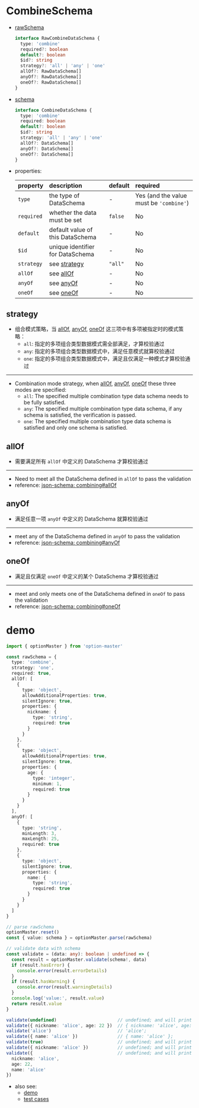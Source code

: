 # CombineSchema
  * [rawSchema][]
    ```typescript
    interface RawCombineDataSchema {
      type: 'combine'
      required?: boolean
      default?: boolean
      $id?: string
      strategy?: 'all' | 'any' | 'one'
      allOf?: RawDataSchema[]
      anyOf?: RawDataSchema[]
      oneOf?: RawDataSchema[]
    }
    ```

  * [schema][]
    ```typescript
    interface CombineDataSchema {
      type: 'combine'
      required: boolean
      default?: boolean
      $id?: string
      strategy: 'all' | 'any' | 'one'
      allOf?: DataSchema[]
      anyOf?: DataSchema[]
      oneOf?: DataSchema[]
    }
    ```

  * properties:

     property   | description                       | default | required
    :-----------|:----------------------------------|:--------|:---------------------------------------
     `type`     | the type of DataSchema            | -       | Yes (and the value must be `'combine'`)
     `required` | whether the data must be set      | `false` | No
     `default`  | default value of this DataSchema  | -       | No
     `$id`      | unique identifier for DataSchema  | -       | No
     `strategy` | see [strategy][]                  | `"all"` | No
     `allOf`    | see [allOf][]                     | -       | No
     `anyOf`    | see [anyOf][]                     | -       | No
     `oneOf`    | see [oneOf][]                     | -       | No


  ## strategy
  * 组合模式策略，当 [allOf][], [anyOf][], [oneOf][] 这三项中有多项被指定时的模式策略：
    - `all`: 指定的多项组合类型数据模式需全部满足，才算校验通过
    - `any`: 指定的多项组合类型数据模式中，满足任意模式就算校验通过
    - `one`: 指定的多项组合类型数据模式中，满足且仅满足一种模式才算校验通过

  ---

  * Combination mode strategy, when [allOf][], [anyOf][], [oneOf][] these three modes are specified:
    - `all`: The specified multiple combination type data schema needs to be fully satisfied.
    - `any`: The specified multiple combination type data schema, if any schema is satisfied, the verification is passed.
    - `one`: The specified multiple combination type data schema is satisfied and only one schema is satisfied.

  ## allOf
  * 需要满足所有 `allOf` 中定义的 DataSchema 才算校验通过

  ---

  * Need to meet all the DataSchema defined in `allOf` to pass the validation
  * reference: [json-schema: combining#allOf](https://json-schema.org/understanding-json-schema/reference/combining.html#allof)

  ## anyOf
  * 满足任意一项 `anyOf` 中定义的 DataSchema 就算校验通过

  ---

  * meet any of the DataSchema defined in `anyOf` to pass the validation
  * reference: [json-schema: combining#anyOf](https://json-schema.org/understanding-json-schema/reference/combining.html#anyof)


  ## oneOf
  * 满足且仅满足 `oneOf` 中定义的某个 DataSchema 才算校验通过

  ---
  * meet and only meets one of the DataSchema defined in `oneOf` to pass the validation
  * reference: [json-schema: combining#oneOf](https://json-schema.org/understanding-json-schema/reference/combining.html#oneof)


# demo

  ```typescript
  import { optionMaster } from 'option-master'

  const rawSchema = {
    type: 'combine',
    strategy: 'one',
    required: true,
    allOf: [
      {
        type: 'object',
        allowAdditionalProperties: true,
        silentIgnore: true,
        properties: {
          nickname: {
            type: 'string',
            required: true
          }
        }
      },
      {
        type: 'object',
        allowAdditionalProperties: true,
        silentIgnore: true,
        properties: {
          age: {
            type: 'integer',
            minimum: 1,
            required: true
          }
        }
      }
    ],
    anyOf: [
      {
        type: 'string',
        minLength: 3,
        maxLength: 25,
        required: true
      },
      {
        type: 'object',
        silentIgnore: true,
        properties: {
          name: {
            type: 'string',
            required: true
          }
        }
      }
    ]
  }

  // parse rawSchema
  optionMaster.reset()
  const { value: schema } = optionMaster.parse(rawSchema)

  // validate data with schema
  const validate = (data: any): boolean | undefined => {
    const result = optionMaster.validate(schema!, data)
    if (result.hasError) {
      console.error(result.errorDetails)
    }
    if (result.hasWarning) {
      console.error(result.warningDetails)
    }
    console.log('value:', result.value)
    return result.value
  }

  validate(undefined)                       // undefined; and will print errors (`required` is not satisfied)
  validate({ nickname: 'alice', age: 22 })  // { nickname: 'alice', age: 22 };
  validate('alice')                         // 'alice';
  validate({ name: 'alice' })               // { name: 'alice' };
  validate(true)                            // undefined; and will print errors (`strategy` is not satisfied: `allOf` and `anyOf` both are not satisfied)
  validate({ nickname: 'alice' })           // undefined; and will print errors (`strategy` is not satisfied: `allOf` and `anyOf` both are not satisfied)
  validate({                                // undefined; and will print errors (`strategy` is not satisfied: `allOf` and `anyOf` both are satisfied)
    nickname: 'alice',
    age: 22,
    name: 'alice'
  })
  ```

* also see:
  - [demo][]
  - [test cases][test-cases]


[rawSchema]: ../../src/schema/combine.ts#RawCombineDataSchema
[schema]: ../../src/schema/combine.ts#CombineDataSchema
[demo]: ../../demo/combine
[test-cases]: ../../test/cases/data-schema/combine-schema

[strategy]: #strategy
[allOf]: #allOf
[anyOf]: #anyOf
[oneOf]: #oneOf
